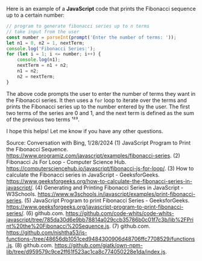 Here is an example of a **JavaScript** code that prints the Fibonacci sequence up to a certain number:

```javascript
// program to generate fibonacci series up to n terms
// take input from the user
const number = parseInt(prompt('Enter the number of terms: '));
let n1 = 0, n2 = 1, nextTerm;
console.log('Fibonacci Series:');
for (let i = 1; i <= number; i++) {
    console.log(n1);
    nextTerm = n1 + n2;
    n1 = n2;
    n2 = nextTerm;
}
```

The above code prompts the user to enter the number of terms they want in the Fibonacci series. It then uses a `for` loop to iterate over the terms and prints the Fibonacci series up to the number entered by the user. The first two terms of the series are 0 and 1, and the next term is defined as the sum of the previous two terms ¹²³.

I hope this helps! Let me know if you have any other questions.

Source: Conversation with Bing, 1/28/2024
(1) JavaScript Program to Print the Fibonacci Sequence. https://www.programiz.com/javascript/examples/fibonacci-series.
(2) Fibonacci Js For Loop - Computer Science Hub. https://computersciencehub.io/javascript/fibonacci-js-for-loop/.
(3) How to calculate the Fibonacci series in JavaScript - GeeksforGeeks. https://www.geeksforgeeks.org/how-to-calculate-the-fibonacci-series-in-javascript/.
(4) Generating and Printing Fibonacci Series in JavaScript - W3Schools. https://www.w3schools.in/javascript/examples/print-fibonacci-series.
(5) JavaScript Program to print Fibonacci Series - GeeksforGeeks. https://www.geeksforgeeks.org/javascript-program-to-print-fibonacci-series/.
(6) github.com. https://github.com/code-whits/code-whits-javascript/tree/785da30d6e9bb78814a029ccb35786b0c01f7c3b/lib%2FPrint%20the%20Fibonacci%20Sequence.js.
(7) github.com. https://github.com/nishtha53/js-functions-/tree/48656db1051ced9484300906d48706ffc7708529/functions.js.
(8) github.com. https://github.com/giatk/own-npm-lib/tree/d959579c9ce2ff61f523ac1ca8c774050228e1da/index.js.